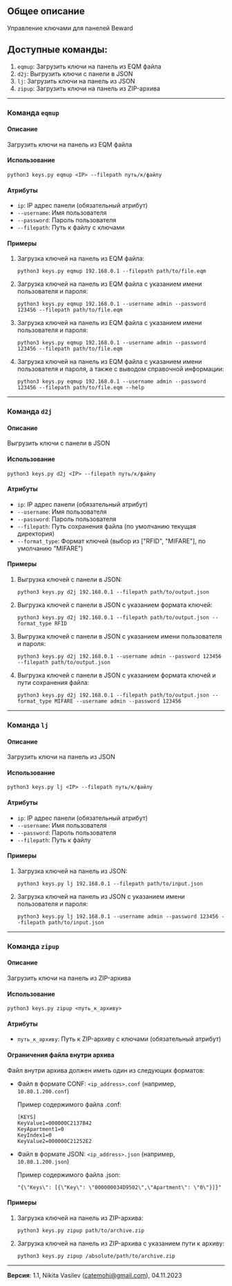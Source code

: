 ## Общее описание
Управление ключами для панелей Beward

## Доступные команды:
1. `eqmup`: Загрузить ключи на панель из EQM файла
2. `d2j`: Выгрузить ключи с панели в JSON
3. `lj`: Загрузить ключи на панель из JSON
4. `zipup`: Загрузить ключи на панель из ZIP-архива

---

### Команда `eqmup`

#### Описание
Загрузить ключи на панель из EQM файла

#### Использование
```
python3 keys.py eqmup <IP> --filepath путь/к/файлу
```

#### Атрибуты
- `ip`: IP адрес панели (обязательный атрибут)
- `--username`: Имя пользователя
- `--password`: Пароль пользователя
- `--filepath`: Путь к файлу с ключами

#### Примеры
1. Загрузка ключей на панель из EQM файла:
   ```
   python3 keys.py eqmup 192.168.0.1 --filepath path/to/file.eqm
   ```
   
2. Загрузка ключей на панель из EQM файла с указанием имени пользователя и пароля:
   ```
   python3 keys.py eqmup 192.168.0.1 --username admin --password 123456 --filepath path/to/file.eqm
   ```

3. Загрузка ключей на панель из EQM файла с указанием имени пользователя и пароля:
   ```
   python3 keys.py eqmup 192.168.0.1 --username admin --password 123456 --filepath path/to/file.eqm
   ```

4. Загрузка ключей на панель из EQM файла с указанием имени пользователя и пароля, а также с выводом справочной информации:
   ```
   python3 keys.py eqmup 192.168.0.1 --username admin --password 123456 --filepath path/to/file.eqm --help
   ```

---

### Команда `d2j`

#### Описание
Выгрузить ключи с панели в JSON

#### Использование
```
python3 keys.py d2j <IP> --filepath путь/к/файлу
```

#### Атрибуты
- `ip`: IP адрес панели (обязательный атрибут)
- `--username`: Имя пользователя
- `--password`: Пароль пользователя
- `--filepath`: Путь сохранения файла (по умолчанию текущая директория)
- `--format_type`: Формат ключей (выбор из ["RFID", "MIFARE"], по умолчанию "MIFARE")

#### Примеры
1. Выгрузка ключей с панели в JSON:
   ```
   python3 keys.py d2j 192.168.0.1 --filepath path/to/output.json
   ```

2. Выгрузка ключей с панели в JSON с указанием формата ключей:
   ```
   python3 keys.py d2j 192.168.0.1 --filepath path/to/output.json --format_type RFID
   ```

3. Выгрузка ключей с панели в JSON с указанием имени пользователя и пароля:
   ```
   python3 keys.py d2j 192.168.0.1 --username admin --password 123456 --filepath path/to/output.json
   ```

4. Выгрузка ключей с панели в JSON с указанием формата ключей и пути сохранения файла:
   ```
   python3 keys.py d2j 192.168.0.1 --filepath path/to/output.json --format_type MIFARE --username admin --password 123456
   ```

---

### Команда `lj`

#### Описание
Загрузить ключи на панель из JSON

#### Использование
```
python3 keys.py lj <IP> --filepath путь/к/файлу
```

#### Атрибуты
- `ip`: IP адрес панели (обязательный атрибут)
- `--username`: Имя пользователя
- `--password`: Пароль пользователя
- `--filepath`: Путь к файлу

#### Примеры
1. Загрузка ключей на панель из JSON:
   ```
   python3 keys.py lj 192.168.0.1 --filepath path/to/input.json
   ```
2. Загрузка ключей на панель из JSON с указанием имени пользователя и пароля:
   ```
   python3 keys.py lj 192.168.0.1 --username admin --password 123456 --filepath path/to/input.json
   ```
---

### Команда `zipup`

#### Описание
Загрузить ключи на панель из ZIP-архива

#### Использование
```
python3 keys.py zipup <путь_к_архиву>
```

#### Атрибуты
- `путь_к_архиву`: Путь к ZIP-архиву с ключами (обязательный атрибут)

#### Ограничения файла внутри архива
Файл внутри архива должен иметь один из следующих форматов:
- Файл в формате CONF: `<ip_address>.conf` (например, `10.80.1.200.conf`)

    Пример содержимого файла .conf:
    ```
    [KEYS]
    KeyValue1=000000C2137B42
    KeyApartment1=0
    KeyIndex1=0
    KeyValue2=000000C21252E2
    ```

- Файл в формате JSON: `<ip_address>.json` (например, `10.80.1.200.json`)

    Пример содержимого файла .json:
    ```
    "{\"Keys\": [{\"Key\": \"000000034D9502\",\"Apartment\": \"0\"}]}"
    ```


#### Примеры
1. Загрузка ключей на панель из ZIP-архива:
   ```
   python3 keys.py zipup path/to/archive.zip
   ```
   
2. Загрузка ключей на панель из ZIP-архива с указанием пути к архиву:
   ```
   python3 keys.py zipup /absolute/path/to/archive.zip
   ```
---

**Версия**: 1.1, Nikita Vasilev (catemohi@gmail.com), 04.11.2023
